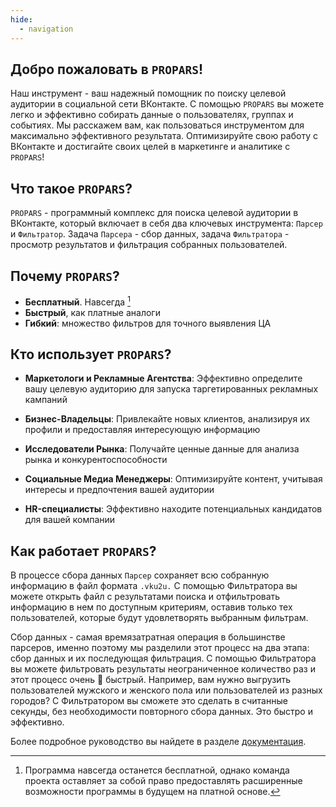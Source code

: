 ```yaml
---
hide:
  - navigation
---
```

## Добро пожаловать в `PROPARS`!
Наш инструмент - ваш надежный помощник по поиску целевой аудитории в социальной сети ВКонтакте. С помощью `PROPARS` вы можете легко и эффективно собирать данные о пользователях, группах и событиях. Мы расскажем вам, как пользоваться инструментом для максимально эффективного результата. Оптимизируйте свою работу с ВКонтакте и достигайте своих целей в маркетинге и аналитике с `PROPARS`! 


## Что такое `PROPARS`?
`PROPARS` - программный комплекс для поиска целевой аудитории в ВКонтакте, который включает в себя два ключевых инструмента: `Парсер` и `Фильтратор`. Задача `Парсера` - сбор данных, задача `Фильтратора` - просмотр результатов и фильтрация собранных пользователей.

## Почему `PROPARS`?
- **Бесплатный**. Навсегда [^1]
- **Быстрый**, как платные аналоги
- **Гибкий**: множество фильтров для точного выявления ЦА

## Кто использует `PROPARS`?

- **Маркетологи и Рекламные Агентства**: Эффективно определите вашу целевую аудиторию для запуска таргетированных рекламных кампаний

- **Бизнес-Владельцы**: Привлекайте новых клиентов, анализируя их профили и предоставляя интересующую информацию

- **Исследователи Рынка**: Получайте ценные данные для анализа рынка и конкурентоспособности

- **Социальные Медиа Менеджеры**: Оптимизируйте контент, учитывая интересы и предпочтения вашей аудитории

- **HR-специалисты**: Эффективно находите потенциальных кандидатов для вашей компании

## Как работает `PROPARS`?
В процессе сбора данных `Парсер` сохраняет всю собранную информацию в файл формата `.vku2u.` С помощью Фильтратора вы можете открыть файл с результатами поиска и отфильтровать информацию в нем по доступным критериям, оставив только тех пользователей, которые будут удовлетворять выбранным фильтрам.

Сбор данных - самая времязатратная операция в большинстве парсеров, именно поэтому мы разделили этот процесс на два этапа: сбор данных и их последующая фильтрация. С помощью Фильтратора вы можете фильтровать результаты неограниченное количество раз и этот процесс очень 🚀 быстрый. Например, вам нужно выгрузить пользователей мужского и женского пола или пользователей из разных городов? С Фильтратором вы сможете это сделать в считанные секунды, без необходимости повторного сбора данных. Это быстро и эффективно.

Более подробное руководство вы найдете в разделе [документация](./docs/index.md).

<!-- | Функция | Краткое описание |
| --- | --- |
| [Участники группы](./docs/parser/group-members.md) | Сбор участников групп, пабликов и мероприятий| 
| [Поиск людей](./docs/parser/search-people.md) | Сбор людей из  глобального поиска VK с обходом лимита в 1,000 пользователей| 
| [Поиск групп](./docs/parser/search-groups.md) | Сбор групп, пабликов и мероприятий из глобального поиска VK| 
| [Парсер админов](./docs/parser/admins-parser.md) | Сбор админов групп | 
| [Чекер ID пользователей](./docs/parser/id-checker.md) | :slight_smile: | 
| [Друзья пользователей](./docs/parser/users-friends.md) | Сбор друзей пользователей | 
| [Генератор ID](./docs/parser/id-generator.md) | :slight_smile: | 
| [Подписки пользователей](./docs/parser/users-subscriptions.md) | Сбор подписок пользователей | 
| [Проверка ссылок на бан](./docs/parser/check-links-for-ban.md) | :slight_smile: | 
| [Экспорт лайкнувших](./docs/parser/export-likers.md) | Сбор лайкнувших | 
| [Пересечение аудитории](./docs/parser/audience-intersection.md) | Сбор пользователей, состоящих сразу в нескольких базах |  -->

[^1]: Программа навсегда останется бесплатной, однако команда проекта оставляет за собой право предоставлять расширенные возможности программы в будущем на платной основе.